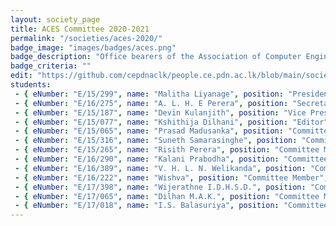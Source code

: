 ```yaml
---
layout: society_page
title: ACES Committee 2020-2021
permalink: "/societies/aces-2020/"
badge_image: "images/badges/aces.png"
badge_description: "Office bearers of the Association of Computer Engineering Students (ACES) for the year 2020-2021"
badge_criteria: ""
edit: "https://github.com/cepdnaclk/people.ce.pdn.ac.lk/blob/main/societies/aces-2020"
students: 
 - { eNumber: "E/15/299", name: "Malitha Liyanage", position: "President", profile_url: "/students/e15/299/", profile_image: "https://people.ce.pdn.ac.lk/images/students/e15/e15299.jpg", link: "#" }
 - { eNumber: "E/16/275", name: "A. L. H. E Perera", position: "Secretary", profile_url: "/students/e16/275/", profile_image: "https://people.ce.pdn.ac.lk/images/students/e16/e16275.jpg", link: "#" }
 - { eNumber: "E/15/187", name: "Devin Kulanjith", position: "Vice President", profile_url: "/students/e15/187/", profile_image: "https://people.ce.pdn.ac.lk/images/students/e15/e15187.jpg", link: "#" }
 - { eNumber: "E/15/077", name: "Kshithija Dilhani", position: "Editor", profile_url: "/students/e15/077/", profile_image: "https://people.ce.pdn.ac.lk/images/students/e15/e15077.jpg", link: "#" }
 - { eNumber: "E/15/065", name: "Prasad Madusanka", position: "Committee Member", profile_url: "/students/e15/065/", profile_image: "https://people.ce.pdn.ac.lk/images/students/e15/e15065.jpg", link: "#" }
 - { eNumber: "E/15/316", name: "Suneth Samarasinghe", position: "Committee Member", profile_url: "/students/e15/316/", profile_image: "https://people.ce.pdn.ac.lk/images/students/e15/e15316.jpg", link: "#" }
 - { eNumber: "E/15/265", name: "Risith Perera", position: "Committee Member", profile_url: "/students/e15/265/", profile_image: "https://people.ce.pdn.ac.lk/images/students/e15/e15265.jpg", link: "#" }
 - { eNumber: "E/16/290", name: "Kalani Prabodha", position: "Committee Member", profile_url: "/students/e16/290/", profile_image: "https://people.ce.pdn.ac.lk/images/students/e16/e16290.jpg", link: "#" }
 - { eNumber: "E/16/389", name: "V. H. L. N. Welikanda", position: "Committee Member", profile_url: "/students/e16/389/", profile_image: "https://people.ce.pdn.ac.lk/images/students/e16/e16389.jpg", link: "#" }
 - { eNumber: "E/16/222", name: "Wishva", position: "Committee Member", profile_url: "/students/e16/222/", profile_image: "https://people.ce.pdn.ac.lk/images/students/e16/e16222.jpg", link: "#" }
 - { eNumber: "E/17/398", name: "Wijerathne I.D.H.S.D.", position: "Committee Member", profile_url: "/students/e17/398/", profile_image: "https://people.ce.pdn.ac.lk/images/students/e17/e17398.jpg", link: "#" }
 - { eNumber: "E/17/065", name: "Dilhan M.A.K.", position: "Committee Member", profile_url: "/students/e17/065/", profile_image: "https://people.ce.pdn.ac.lk/images/students/e17/e17065.jpg", link: "#" }
 - { eNumber: "E/17/018", name: "I.S. Balasuriya", position: "Committee Member", profile_url: "/students/e17/018/", profile_image: "https://people.ce.pdn.ac.lk/images/students/e17/e17018.jpg", link: "#" }
---
```

